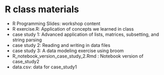 # R class materials

* R Programming Slides: workshop content
* R exercise.R: Application of concepts we learned in class 
* case study 1: Advanced application of lists, matrices, subsetting, and string parsing
* case study 2: Reading and writing in data files
* case study 3: A data modeling exercise using broom
* R_notebook_version_case_study_2.Rmd : Notebook version of case_study2
* data.csv: data for case_study1
